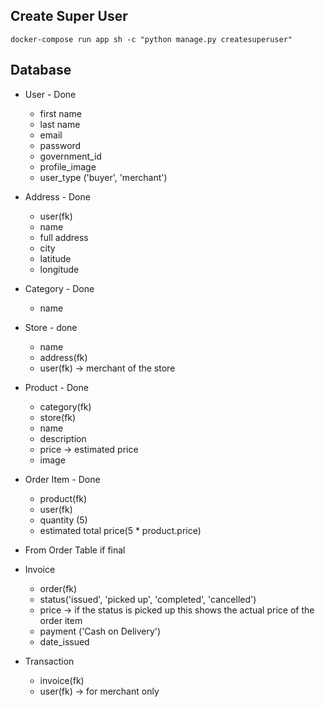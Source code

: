 ## Create Super User

 `docker-compose run app sh -c "python manage.py createsuperuser"`


 ## Database

- User - Done
  - first name
  - last name
  - email
  - password
  - government_id
  - profile_image
  - user_type ('buyer', 'merchant')

- Address - Done
  - user(fk)
  - name
  - full address
  - city
  - latitude
  - longitude

- Category - Done
  - name

- Store - done
  - name
  - address(fk)
  - user(fk) -> merchant of the store

- Product - Done
  - category(fk)
  - store(fk)
  - name
  - description
  - price -> estimated price
  - image

- Order Item - Done
  - product(fk)
  - user(fk)
  - quantity (5)
  - estimated total price(5 * product.price)

* From Order Table if final
- Invoice
  - order(fk)
  - status('issued', 'picked up', 'completed', 'cancelled')
  - price -> if the status is picked up this shows the actual price of the order item
  - payment ('Cash on Delivery')
  - date_issued

- Transaction
  - invoice(fk)
  - user(fk) -> for merchant only




